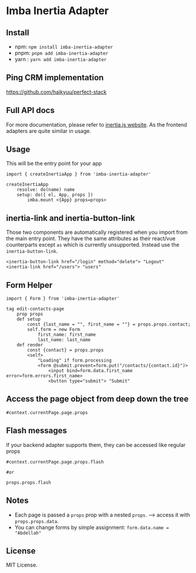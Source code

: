 # Imba Inertia Adapter

## Install
- npm: `npm install imba-inertia-adapter`
- pnpm: `pnpm add imba-inertia-adapter`
- yarn : `yarn add imba-inertia-adapter`

## Ping CRM implementation
https://github.com/haikyuu/perfect-stack

## Full API docs
For more documentation, please refer to [inertia.js website](https://inertiajs.com). As the frontend adapters are quite similar in usage.

## Usage
This will be the entry point for your app
``` 
import { createInertiaApp } from 'imba-inertia-adapter'

createInertiaApp
	resolve: do(name) name
	setup: do({ el, App, props })
		imba.mount <{App} props=props>
```

## inertia-link and inertia-button-link
Those two components are automatically registered when you import from the main entry point.
They have the same attributes as their react/vue counterparts except `as` which is currently unsupported. Instead use the `inertia-button-link`.
```
<inertia-button-link href="/login" method="delete"> "Logout"
<inertia-link href="/users"> "users"
```

## Form Helper

```
import { Form } from 'imba-inertia-adapter'

tag edit-contacts-page
	prop props
	def setup
		const {last_name = "", first_name = ""} = props.props.contact;
		self.form = new Form
			first_name: first_name
			last_name: last_name
	def render
		const {contact} = props.props
		<self>
			"Loading" if form.processing
			<form @submit.prevent=form.put("/contacts/{contact.id}")>
				<input bind=form.data.first_name error=form.errors.first_name>
				<button type="submit"> "Submit"

```

## Access the page object from deep down the tree
```
#context.currentPage.page.props
```

## Flash messages
If your backend adapter supports them, they can be accessed like regular props
```
#context.currentPage.page.props.flash

#or

props.props.flash
```

## Notes
- Each page is passed a `props` prop with a nested `props`. --> access it with `props.props.data`.
- You can change forms by simple assignment: `form.data.name = "Abdellah"`


## License
MIT License.